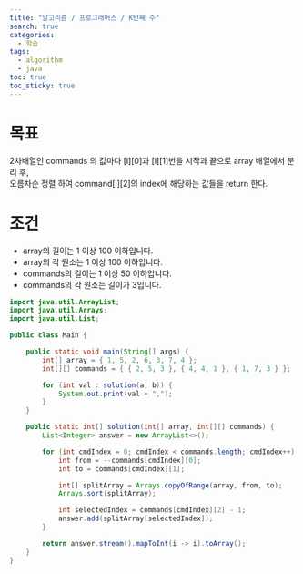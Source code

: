 ```yaml
---
title: "알고리즘 / 프로그래머스 / K번째 수"
search: true
categories: 
  - 학습
tags: 
  - algorithm
  - java
toc: true
toc_sticky: true
---
```

# 목표
2차배열인 commands 의 값마다 [i][0]과 [i][1]번을 시작과 끝으로 array 배열에서 분리 후,  
오름차순 정렬 하여 command[i][2]의 index에 해당하는 값들을 return 한다.

# 조건
-   array의 길이는 1 이상 100 이하입니다.
-   array의 각 원소는 1 이상 100 이하입니다.
-   commands의 길이는 1 이상 50 이하입니다.
-   commands의 각 원소는 길이가 3입니다.

```java
import java.util.ArrayList;
import java.util.Arrays;
import java.util.List;

public class Main {

    public static void main(String[] args) {
        int[] array = { 1, 5, 2, 6, 3, 7, 4 };
        int[][] commands = { { 2, 5, 3 }, { 4, 4, 1 }, { 1, 7, 3 } };

        for (int val : solution(a, b)) {
            System.out.print(val + ",");
        }
    }

    public static int[] solution(int[] array, int[][] commands) {
        List<Integer> answer = new ArrayList<>();

        for (int cmdIndex = 0; cmdIndex < commands.length; cmdIndex++) {
            int from = --commands[cmdIndex][0];
            int to = commands[cmdIndex][1];

            int[] splitArray = Arrays.copyOfRange(array, from, to);
            Arrays.sort(splitArray);

            int selectedIndex = commands[cmdIndex][2] - 1;
            answer.add(splitArray[selectedIndex]);
        }

        return answer.stream().mapToInt(i -> i).toArray();
    }
}

```
<!--stackedit_data:
eyJoaXN0b3J5IjpbNzE5MjMwNjIxXX0=
-->